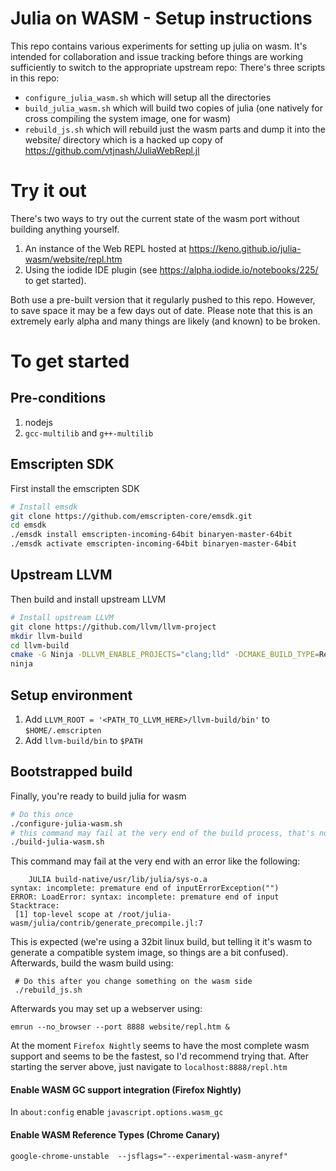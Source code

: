 # Julia on WASM - Setup instructions

This repo contains various experiments for setting up julia on wasm.
It's intended for collaboration and issue tracking before things are
working sufficiently to switch to the appropriate upstream repo:
There's three scripts in this repo:
  - `configure_julia_wasm.sh` which will setup all the directories
  - `build_julia_wasm.sh` which will build two copies of julia
    (one natively for cross compiling the system image, one for wasm)
  - `rebuild_js.sh` which will rebuild just the wasm parts and dump it into the website/
    directory which is a hacked up copy of https://github.com/vtjnash/JuliaWebRepl.jl

# Try it out

There's two ways to try out the current state of the wasm port without building anything yourself.
1. An instance of the Web REPL hosted at https://keno.github.io/julia-wasm/website/repl.htm
2. Using the iodide IDE plugin (see https://alpha.iodide.io/notebooks/225/ to get started).

Both use a pre-built version that it regularly pushed to this repo. However, to save space it may
be a few days out of date. Please note that this is an extremely early alpha and many things are likely
(and known) to be broken.

# To get started

## Pre-conditions

1. nodejs
2. `gcc-multilib` and `g++-multilib`

## Emscripten SDK 

First install the emscripten SDK
```sh
# Install emsdk
git clone https://github.com/emscripten-core/emsdk.git
cd emsdk
./emsdk install emscripten-incoming-64bit binaryen-master-64bit
./emsdk activate emscripten-incoming-64bit binaryen-master-64bit
```

## Upstream LLVM

Then build and install upstream LLVM
```sh
# Install upstream LLVM
git clone https://github.com/llvm/llvm-project
mkdir llvm-build
cd llvm-build
cmake -G Ninja -DLLVM_ENABLE_PROJECTS="clang;lld" -DCMAKE_BUILD_TYPE=Release ../llvm-project/llvm
ninja
```

## Setup environment

1. Add `LLVM_ROOT = '<PATH_TO_LLVM_HERE>/llvm-build/bin'` to `$HOME/.emscripten`
2. Add `llvm-build/bin` to `$PATH`

## Bootstrapped build

Finally, you're ready to build julia for wasm
```sh
# Do this once
./configure-julia-wasm.sh
# this command may fail at the very end of the build process, that's normal
./build-julia-wasm.sh
```

This command may fail at the very end with an error like the following:
```
    JULIA build-native/usr/lib/julia/sys-o.a
syntax: incomplete: premature end of inputErrorException("")
ERROR: LoadError: syntax: incomplete: premature end of input
Stacktrace:
 [1] top-level scope at /root/julia-wasm/julia/contrib/generate_precompile.jl:7
```
This is expected (we're using a 32bit linux build, but telling it it's wasm to generate a compatible system image, so things are a bit confused). Afterwards, build the wasm build using: 
```
 # Do this after you change something on the wasm side
 ./rebuild_js.sh
```
Afterwards you may set up a webserver using:
```
emrun --no_browser --port 8888 website/repl.htm &
```
At the moment `Firefox Nightly` seems to have the most complete
wasm support and seems to be the fastest, so I'd recommend trying that.
After starting the server above, just navigate to `localhost:8888/repl.htm`

#### Enable WASM GC support integration (Firefox Nightly)

In `about:config` enable `javascript.options.wasm_gc`

#### Enable WASM Reference Types (Chrome Canary)

```
google-chrome-unstable  --jsflags="--experimental-wasm-anyref"
```
